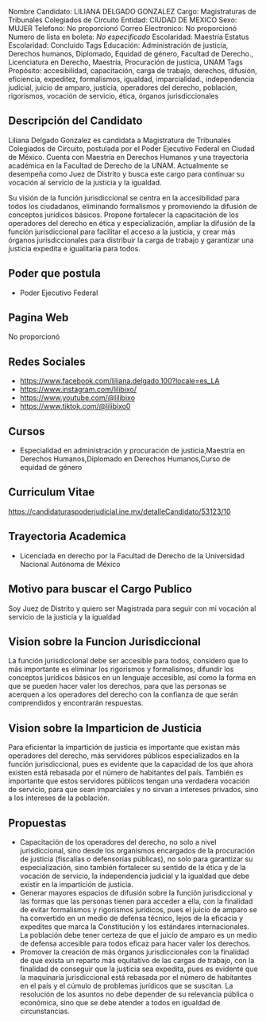 Nombre Candidato: LILIANA DELGADO GONZALEZ
Cargo: Magistraturas de Tribunales Colegiados de Circuito
Entidad: CIUDAD DE MEXICO
Sexo: MUJER
Telefono: No proporcionó
Correo Electronico: No proporcionó
Numero de lista en boleta: *No especificado*
Escolaridad: Maestría
Estatus Escolaridad: Concluido
Tags Educación: Administración de justicia, Derechos humanos, Diplomado, Equidad de género, Facultad de Derecho., Licenciatura en Derecho, Maestría, Procuración de justicia, UNAM
Tags Propósito: accesibilidad, capacitación, carga de trabajo, derechos, difusión, eficiencia, expeditez, formalismos, igualdad, imparcialidad., independencia judicial, juicio de amparo, justicia, operadores del derecho, población, rigorismos, vocación de servicio, ética, órganos jurisdiccionales


## Descripción del Candidato 

Liliana Delgado Gonzalez es candidata a Magistratura de Tribunales Colegiados de Circuito, postulada por el Poder Ejecutivo Federal en Ciudad de México. Cuenta con Maestría en Derechos Humanos y una trayectoria académica en la Facultad de Derecho de la UNAM. Actualmente se desempeña como Juez de Distrito y busca este cargo para continuar su vocación al servicio de la justicia y la igualdad.

Su visión de la función jurisdiccional se centra en la accesibilidad para todos los ciudadanos, eliminando formalismos y promoviendo la difusión de conceptos jurídicos básicos. Propone fortalecer la capacitación de los operadores del derecho en ética y especialización, ampliar la difusión de la función jurisdiccional para facilitar el acceso a la justicia, y crear más órganos jurisdiccionales para distribuir la carga de trabajo y garantizar una justicia expedita e igualitaria para todos.


## Poder que postula

- Poder Ejecutivo Federal


## Pagina Web

No proporcionó


## Redes Sociales

- https://www.facebook.com/liliana.delgado.100?locale=es_LA
- https://www.instagram.com/lilibixo/
- https://www.youtube.com/@lilibixo
- https://www.tiktok.com/@lilibixo0


## Cursos

- Especialidad en administración y procuración de justicia,Maestría en Derechos Humanos,Diplomado en Derechos Humanos,Curso de equidad de género


## Curriculum Vitae

https://candidaturaspoderjudicial.ine.mx/detalleCandidato/53123/10


## Trayectoria Academica

- Licenciada en derecho por la Facultad de Derecho de la Universidad Nacional Autónoma de México


## Motivo para buscar el Cargo Publico

Soy Juez de Distrito y quiero ser Magistrada para seguir con mi vocación al servicio de la justicia y la igualdad


## Vision sobre la Funcion Jurisdiccional

La función jurisdiccional debe ser accesible para todos, considero que lo más importante es eliminar los rigorismos y formalismos, difundir los conceptos jurídicos básicos en un lenguaje accesible, así como la forma en que se pueden hacer valer los derechos, para que las personas se acerquen a los operadores del derecho con la confianza de que serán comprendidos y encontrarán respuestas.


## Vision sobre la Imparticion de Justicia

Para eficientar la impartición de justicia es importante que existan más operadores del derecho, más servidores públicos especializados en la función jurisdiccional, pues es evidente que la capacidad de los que ahora existen está rebasada por el número de habitantes del país. También es importante que estos servidores públicos tengan una verdadera vocación de servicio, para que sean imparciales y no sirvan a intereses privados, sino a los intereses de la población.


## Propuestas

- Capacitación de los operadores del derecho, no solo a nivel jurisdiccional, sino desde los organismos encargados de la procuración de justicia (fiscalías o defensorías públicas), no solo para garantizar su especialización, sino también fortalecer su sentido de la ética y de la vocación de servicio, la independencia judicial y la igualdad que debe existir en la impartición de justicia.
- Generar mayores espacios de difusión sobre la función jurisdiccional y las formas que las personas tienen para acceder a ella, con la finalidad de evitar formalismos y rigorismos jurídicos, pues el juicio de amparo se ha convertido en un medio de defensa técnico, lejos de la eficacia y expedites que marca la Constitución y los estándares internacionales. La población debe tener certeza de que el juicio de amparo es un medio de defensa accesible para todos eficaz para hacer valer los derechos.
- Promover la creación de más órganos jurisdiccionales con la finalidad de que exista un reparto más equitativo de las cargas de trabajo, con la finalidad de conseguir que la justicia sea expedita, pues es evidente que la maquinaría jurisdiccional está rebasada por el número de habitantes en el país y el cúmulo de problemas jurídicos que se suscitan. La resolución de los asuntos no debe depender de su relevancia pública o económica, sino que se debe atender a todos en igualdad de circunstancias.

